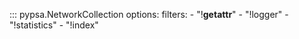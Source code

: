 ::: pypsa.NetworkCollection
    options:
        filters:
          - "!__getattr__"
          - "!logger"
          - "!statistics"
          - "!index"